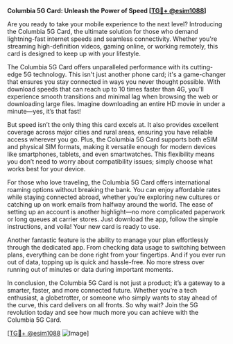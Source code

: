 **Columbia 5G Card: Unleash the Power of Speed [[TG💪+ @esim1088](https://t.me/s/esim1088)]**

Are you ready to take your mobile experience to the next level? Introducing the Columbia 5G Card, the ultimate solution for those who demand lightning-fast internet speeds and seamless connectivity. Whether you're streaming high-definition videos, gaming online, or working remotely, this card is designed to keep up with your lifestyle.

The Columbia 5G Card offers unparalleled performance with its cutting-edge 5G technology. This isn't just another phone card; it's a game-changer that ensures you stay connected in ways you never thought possible. With download speeds that can reach up to 10 times faster than 4G, you'll experience smooth transitions and minimal lag when browsing the web or downloading large files. Imagine downloading an entire HD movie in under a minute—yes, it’s that fast!

But speed isn’t the only thing this card excels at. It also provides excellent coverage across major cities and rural areas, ensuring you have reliable access wherever you go. Plus, the Columbia 5G Card supports both eSIM and physical SIM formats, making it versatile enough for modern devices like smartphones, tablets, and even smartwatches. This flexibility means you don’t need to worry about compatibility issues; simply choose what works best for your device.

For those who love traveling, the Columbia 5G Card offers international roaming options without breaking the bank. You can enjoy affordable rates while staying connected abroad, whether you’re exploring new cultures or catching up on work emails from halfway around the world. The ease of setting up an account is another highlight—no more complicated paperwork or long queues at carrier stores. Just download the app, follow the simple instructions, and voila! Your new card is ready to use.

Another fantastic feature is the ability to manage your plan effortlessly through the dedicated app. From checking data usage to switching between plans, everything can be done right from your fingertips. And if you ever run out of data, topping up is quick and hassle-free. No more stress over running out of minutes or data during important moments.

In conclusion, the Columbia 5G Card is not just a product; it’s a gateway to a smarter, faster, and more connected future. Whether you’re a tech enthusiast, a globetrotter, or someone who simply wants to stay ahead of the curve, this card delivers on all fronts. So why wait? Join the 5G revolution today and see how much more you can achieve with the Columbia 5G Card.

[[TG💪+ @esim1088](https://t.me/s/esim1088) ![Image](https://i.postimg.cc/Y0z9fWf4/image.png)]
